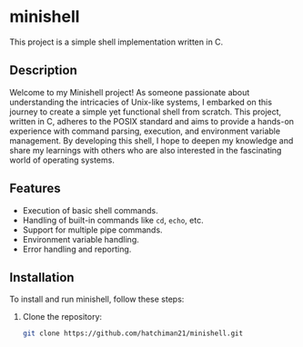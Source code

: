 # minishell

This project is a simple shell implementation written in C.

## Description

Welcome to my Minishell project! As someone passionate about understanding the intricacies of Unix-like systems, I embarked on this journey to create a simple yet functional shell from scratch. This project, written in C, adheres to the POSIX standard and aims to provide a hands-on experience with command parsing, execution, and environment variable management. By developing this shell, I hope to deepen my knowledge and share my learnings with others who are also interested in the fascinating world of operating systems.

## Features

- Execution of basic shell commands.
- Handling of built-in commands like `cd`, `echo`, etc.
- Support for multiple pipe commands.
- Environment variable handling.
- Error handling and reporting.

## Installation

To install and run minishell, follow these steps:

1. Clone the repository:
   ```sh
   git clone https://github.com/hatchiman21/minishell.git
